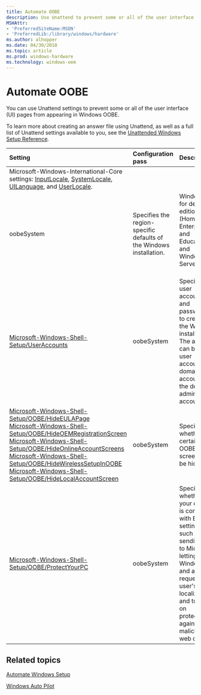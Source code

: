 ```yaml
---
title: Automate OOBE
description: Use Unattend to prevent some or all of the user interface (UI) pages from appearing in Windows Out of Box Experience (OOBE).
MSHAttr:
- 'PreferredSiteName:MSDN'
- 'PreferredLib:/library/windows/hardware'
ms.author: alhopper
ms.date: 04/30/2018
ms.topic: article
ms.prod: windows-hardware
ms.technology: windows-oem
---
```

# Automate OOBE

You can use Unattend settings to prevent some or all of the user interface (UI) pages from appearing in Windows OOBE.

To learn more about creating an answer file using Unattend, as well as a full list of Unattend settings available to you, see the [Unattended Windows Setup Reference](unattend/index.md).

| Setting                                           | Configuration pass           | Description                        | Applies to                        |
|:--------------------------------------------------|:-----------------------------|:-----------------------------------|:----------------------------------|
| Microsoft-Windows-International-Core settings: [InputLocale](unattend/microsoft-windows-international-core-inputlocale.md), [SystemLocale](unattend/microsoft-windows-international-core-systemlocale.md), [UILanguage](unattend/microsoft-windows-international-core-uilanguage.md), and [UserLocale](unattend/microsoft-windows-international-core-userlocale.md).              |
| oobeSystem    | Specifies the region-specific defaults of the Windows installation.   | Windows 10 for desktop editions (Home, Pro, Enterprise, and Education) and Windows Server 2016  |
| [Microsoft-Windows-Shell-Setup/UserAccounts](unattend/microsoft-windows-shell-setup-useraccounts.md)   | oobeSystem            |  Specifies the user accounts, and passwords, to create on the Windows installation. The account can be a user account, a domain account, or the default administrator account.    | Windows 10 for desktop editions and Windows Server 2016 |
| [Microsoft-Windows-Shell-Setup/OOBE/HideEULAPage](unattend/microsoft-windows-shell-setup-oobe-hideeulapage.md)<br/>[Microsoft-Windows-Shell-Setup/OOBE/HideOEMRegistrationScreen](unattend/microsoft-windows-shell-setup-oobe-hideoemregistrationscreen.md)<br/>[Microsoft-Windows-Shell-Setup/OOBE/HideOnlineAccountScreens](unattend/microsoft-windows-shell-setup-oobe-hideonlineaccountscreen.md)<br/>[Microsoft-Windows-Shell-Setup/OOBE/HideWirelessSetupInOOBE](unattend/microsoft-windows-shell-setup-oobe-hidewirelesssetupinoobe.md)<br/>[Microsoft-Windows-Shell-Setup/OOBE/HideLocalAccountScreen](unattend/microsoft-windows-shell-setup-oobe-hidelocalaccountscreen.md)    | oobeSystem        | Specifies whether certain OOBE screens will be hidden.  | Windows 10 for desktop editions and Windows Server 2016 |
| [Microsoft-Windows-Shell-Setup/OOBE/ProtectYourPC](unattend/microsoft-windows-shell-setup-oobe-protectyourpc.md) | oobeSystem        | Specifies whether your device is configured with Express settings, such as sending data to Microsoft, letting Windows and apps request the user's localization, and turning on protection against malicious web content. | Windows 10 for desktop editions and Windows Server 2016  |

## Related topics

[Automate Windows Setup](https://docs.microsoft.com/en-us/windows-hardware/manufacture/desktop/automate-windows-setup)

[Windows Auto Pilot](https://docs.microsoft.com/en-us/windows/deployment/windows-autopilot/windows-10-autopilot)